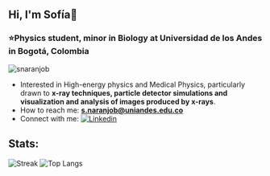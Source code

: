 ## Hi, I'm Sofía🌸

<h3 align="left">⭐Physics student, minor in Biology at Universidad de los Andes in Bogotá, Colombia</h3>

<p align="left"> <img src="https://komarev.com/ghpvc/?username=snaranjob&label=Profile%20views&color=0e75b6&style=flat" alt="snaranjob" /> </p>

- Interested in High-energy physics and Medical Physics, particularly drawn to **x-ray techniques, particle detector simulations and visualization and analysis of images produced by x-rays**.
- How to reach me:  **s.naranjob@uniandes.edu.co**
- Connect with me: [![Linkedin](https://img.shields.io/badge/-LinkedIn-blue?style=flat&logo=Linkedin&logoColor=white)](https://www.linkedin.com/in/sofía-naranjo-barros/)

## Stats:

![Streak](https://github-readme-streak-stats.herokuapp.com/?user=snaranjob&)
![Top Langs](https://github-readme-stats.vercel.app/api/top-langs?username=snaranjob&show_icons=true&locale=en&layout=compact)
